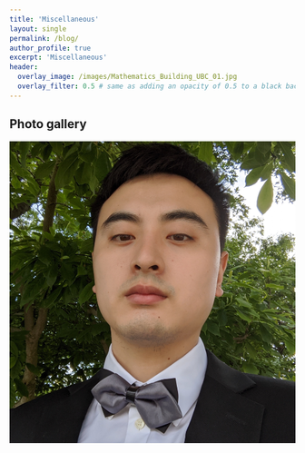 ```yaml
---
title: 'Miscellaneous'
layout: single
permalink: /blog/
author_profile: true
excerpt: 'Miscellaneous'
header:
  overlay_image: /images/Mathematics_Building_UBC_01.jpg
  overlay_filter: 0.5 # same as adding an opacity of 0.5 to a black background
---
```




## Photo gallery


![2021@UBC](/file/Pics/2021UBC.jpg "2021@UBC")
